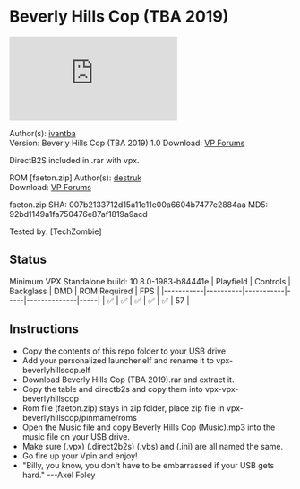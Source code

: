 # Beverly Hills Cop (TBA 2019)

![Table Preview](https://www.vpforums.org/index.php?app=downloads&module=display&section=screenshot&record=72058&id=14501&full=1)

Author(s): [ivantba](https://www.vpforums.org/index.php?showuser=123858)  
Version: Beverly Hills Cop (TBA 2019) 1.0
Download:  [VP Forums](https://www.vpforums.org/index.php?app=downloads&showfile=14501)

DirectB2S included in .rar with vpx.

ROM
[faeton.zip]
Author(s): [destruk](https://www.vpforums.org/index.php?showuser=5)  
Download:  [VP Forums](https://www.vpforums.org/index.php?app=downloads&showfile=479)

faeton.zip
SHA: 007b2133712d15a11e11e00a6604b7477e2884aa
MD5: 92bd1149a1fa750476e87af1819a9acd

Tested by:
[TechZombie]

## Status 

Minimum VPX Standalone build: 10.8.0-1983-b84441e
| Playfield | Controls | Backglass | DMD | ROM Required | FPS | 
|-----------|----------|-----------|-----|--------------|-----|
| :white_check_mark: | :white_check_mark: | :white_check_mark: | :white_check_mark: | :white_check_mark: | 57 |

## Instructions

- Copy the contents of this repo folder to your USB drive
- Add your personalized launcher.elf and rename it to vpx-beverlyhillscop.elf
- Download Beverly Hills Cop (TBA 2019).rar and extract it. 
- Copy the table and directb2s and copy them into vpx-vpx-beverlyhillscop
- Rom file (faeton.zip) stays in zip folder, place zip file in vpx-beverlyhillscop/pinmame/roms
- Open the Music file and copy Beverly Hills Cop (Music).mp3 into the music file on your USB drive.
- Make sure (.vpx) (.direct2b2s) (.vbs) and (.ini) are all named the same. 
- Go fire up your Vpin and enjoy!
- "Billy, you know, you don't have to be embarrassed if your USB gets hard." ---Axel Foley